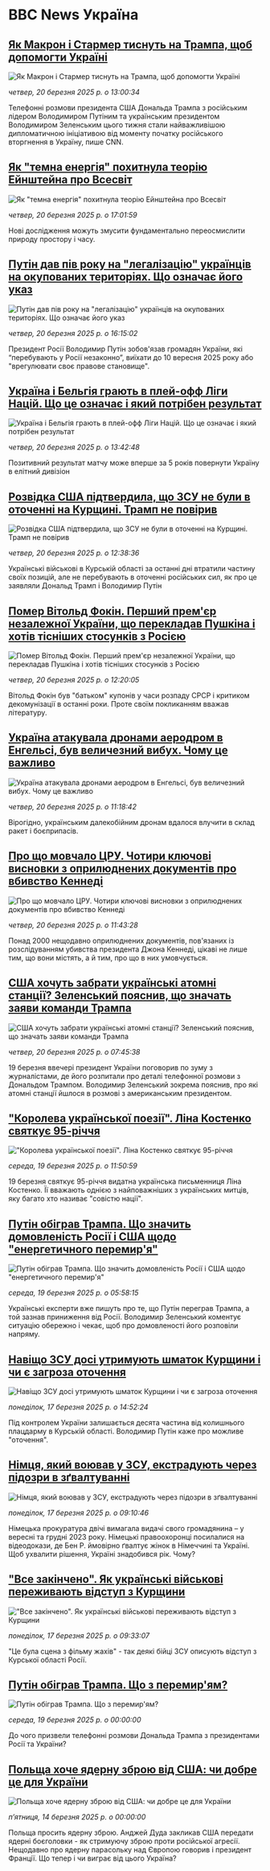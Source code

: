 # BBC News Україна## [Як Макрон і Стармер тиснуть на Трампа, щоб допомогти Україні](https://www.bbc.com/ukrainian/articles/cjd3grmpxz0o?at_campaign=githubrss)![Як Макрон і Стармер тиснуть на Трампа, щоб допомогти Україні](https://ichef.bbci.co.uk/ace/standard/240/cpsprodpb/af59/live/c8c42660-0586-11f0-8b1c-4bf7984ce1c5.jpg)_четвер, 20 березня 2025 р. о 13:00:34_Телефонні розмови президента США Дональда Трампа з російським лідером Володимиром Путіним та українським президентом Володимиром Зеленським цього тижня стали найважливішою дипломатичною ініціативою від моменту початку російського вторгнення в Україну, пише CNN.## [Як "темна енергія" похитнула теорію Ейнштейна про Всесвіт](https://www.bbc.com/ukrainian/articles/ckgy72y6krno?at_campaign=githubrss)![Як "темна енергія" похитнула теорію Ейнштейна про Всесвіт](https://ichef.bbci.co.uk/ace/standard/240/cpsprodpb/1377/live/f5841cd0-0038-11f0-b50e-9d086302645f.jpg)_четвер, 20 березня 2025 р. о 17:01:59_Нові дослідження можуть змусити фундаментально переосмислити природу простору і часу.## [Путін дав пів року на "легалізацію" українців на окупованих територіях. Що означає його указ](https://www.bbc.com/ukrainian/articles/cjw2gzg6nvvo?at_campaign=githubrss)![Путін дав пів року на "легалізацію" українців на окупованих територіях. Що означає його указ](https://ichef.bbci.co.uk/ace/standard/240/cpsprodpb/b8bb/live/3bedde00-05a6-11f0-bfe5-d9c0a820fa27.jpg)_четвер, 20 березня 2025 р. о 16:15:02_Президент Росії Володимир Путін зобов'язав громадян України, які “перебувають у Росії незаконно”, виїхати до 10 вересня 2025 року або "врегулювати своє правове становище".## [Україна і Бельгія грають в плей-офф Ліги Націй. Що це означає і який потрібен результат](https://www.bbc.com/ukrainian/articles/cvgemrgvg8jo?at_campaign=githubrss)![Україна і Бельгія грають в плей-офф Ліги Націй. Що це означає і який потрібен результат](https://ichef.bbci.co.uk/ace/standard/240/cpsprodpb/2605/live/941fcb30-058b-11f0-a504-0b500df79877.jpg)_четвер, 20 березня 2025 р. о 13:42:48_Позитивний результат матчу може вперше за 5 років повернути Україну в елітний дивізіон## [Розвідка США підтвердила, що ЗСУ не були в оточенні на Курщині. Трамп не повірив](https://www.bbc.com/ukrainian/articles/c4gey54djvgo?at_campaign=githubrss)![Розвідка США підтвердила, що ЗСУ не були в оточенні на Курщині. Трамп не повірив](https://ichef.bbci.co.uk/ace/standard/240/cpsprodpb/56d7/live/fd45c510-0586-11f0-8b1c-4bf7984ce1c5.jpg)_четвер, 20 березня 2025 р. о 12:38:36_Українські військові в Курській області за останні дні втратили частину своїх позицій, але не перебувають в оточенні російських сил, як про це заявляли Дональд Трамп і Володимир Путін## [Помер Вітольд Фокін. Перший прем'єр незалежної України, що перекладав Пушкіна і хотів тісніших стосунків з Росією](https://www.bbc.com/ukrainian/articles/cpdv5jmvv3mo?at_campaign=githubrss)![Помер Вітольд Фокін. Перший прем'єр незалежної України, що перекладав Пушкіна і хотів тісніших стосунків з Росією](https://ichef.bbci.co.uk/ace/standard/240/cpsprodpb/b9af/live/1868a240-5d63-11ee-a951-db1e413df39f.jpg)_четвер, 20 березня 2025 р. о 12:20:05_Вітольд Фокін був "батьком" купонів у часи розпаду СРСР і критиком декомунізації в останні роки. Проте своїм покликанням вважав літературу.## [Україна атакувала дронами аеродром в Енгельсі, був величезний вибух. Чому це важливо](https://www.bbc.com/ukrainian/articles/cq6y10dv8z8o?at_campaign=githubrss)![Україна атакувала дронами аеродром в Енгельсі, був величезний вибух. Чому це важливо](https://ichef.bbci.co.uk/ace/standard/240/cpsprodpb/d498/live/fa7a2d80-057c-11f0-8380-1b78bad7f910.jpg)_четвер, 20 березня 2025 р. о 11:18:42_Вірогідно, українським далекобійним дронам вдалося влучити в склад ракет і боєприпасів.## [Про що мовчало ЦРУ. Чотири ключові висновки з оприлюднених документів про вбивство Кеннеді ](https://www.bbc.com/ukrainian/articles/cyve0ggrm49o?at_campaign=githubrss)![Про що мовчало ЦРУ. Чотири ключові висновки з оприлюднених документів про вбивство Кеннеді ](https://ichef.bbci.co.uk/ace/standard/240/cpsprodpb/2861/live/bcdbfac0-056e-11f0-a165-4b63c0a4f6f3.jpg)_четвер, 20 березня 2025 р. о 11:43:28_Понад 2000 нещодавно оприлюднених документів, пов'язаних із розслідуванням убивства президента Джона Кеннеді, цікаві не лише тим, що вони містять, а й тим, про що в них умовчується.## [США хочуть забрати українські атомні станції? Зеленський пояснив, що значать заяви команди Трампа](https://www.bbc.com/ukrainian/articles/cwyjewpjxz7o?at_campaign=githubrss)![США хочуть забрати українські атомні станції? Зеленський пояснив, що значать заяви команди Трампа](https://ichef.bbci.co.uk/ace/standard/240/cpsprodpb/4911/live/ab2f8140-055d-11f0-b8d2-617de79a7a08.jpg)_четвер, 20 березня 2025 р. о 07:45:38_19 березня ввечері президент України поговорив по зуму з журналістами, де його розпитали про деталі телефонної розмови з Дональдом Трампом. Володимир Зеленський зокрема пояснив, про які атомні станції йшлося в розмові з американським президентом.## ["Королева української поезії". Ліна Костенко святкує 95-річчя](https://www.bbc.com/ukrainian/articles/cjryprj1ll0o?at_campaign=githubrss)!["Королева української поезії". Ліна Костенко святкує 95-річчя](https://ichef.bbci.co.uk/ace/standard/240/cpsprodpb/7d3f/live/a1d18dc0-04a7-11f0-b105-736ce33fe23a.jpg)_середа, 19 березня 2025 р. о 11:50:59_19 березня святкує 95-річчя видатна українська письменниця Ліна Костенко. Її вважають однією з найповажніших з українських митців, яку багато хто називає "совістю нації".## [Путін обіграв Трампа. Що значить домовленість Росії і США щодо "енергетичного перемир'я"](https://www.bbc.com/ukrainian/articles/c07z2xyn0vlo?at_campaign=githubrss)![Путін обіграв Трампа. Що значить домовленість Росії і США щодо "енергетичного перемир'я"](https://ichef.bbci.co.uk/ace/standard/240/cpsprodpb/9fb1/live/c27f89a0-0448-11f0-94d4-6f954f5dcfa3.jpg)_середа, 19 березня 2025 р. о 05:58:15_Українські експерти вже пишуть про те, що Путін переграв Трампа, а той зазнав  приниження від Росії. Володимир Зеленський коментує ситуацію обережно і чекає, щоб про домовленості його розповіли напряму.## [Навіщо ЗСУ досі утримують шматок Курщини і чи є загроза оточення](https://www.bbc.com/ukrainian/articles/cx28wzxye7jo?at_campaign=githubrss)![Навіщо ЗСУ досі утримують шматок Курщини і чи є загроза оточення](https://ichef.bbci.co.uk/ace/standard/240/cpsprodpb/b8f8/live/a55f5110-0336-11f0-a8b1-950887ddc6e5.jpg)_понеділок, 17 березня 2025 р. о 14:52:24_Під контролем України залишається десята частина від колишнього плацдарму в Курській області. Володимир Путін каже про можливе "оточення".## [Німця, який воював у ЗСУ, екстрадують через підозри в зґвалтуванні](https://www.bbc.com/ukrainian/articles/cly3ze7k1pvo?at_campaign=githubrss)![Німця, який воював у ЗСУ, екстрадують через підозри в зґвалтуванні](https://ichef.bbci.co.uk/ace/standard/240/cpsprodpb/0bb2/live/2a4495e0-fd9f-11ef-9e61-71ee71f26eb1.jpg)_понеділок, 17 березня 2025 р. о 09:10:46_Німецька прокуратура двічі вимагала видачі свого громадянина – у вересні та грудні 2023 року. Німецькі правоохоронці посилалися на відеодокази, де Бен Р. ймовірно ґвалтує жінок в Німеччині та Україні. 
Щоб ухвалити рішення, Україні знадобився рік. Чому?## ["Все закінчено". Як українські військові переживають відступ з Курщини](https://www.bbc.com/ukrainian/articles/cqx0l1019l2o?at_campaign=githubrss)!["Все закінчено". Як українські військові переживають відступ з Курщини](https://ichef.bbci.co.uk/ace/standard/240/cpsprodpb/1ea9/live/86359890-0303-11f0-a8b1-950887ddc6e5.jpg)_понеділок, 17 березня 2025 р. о 09:33:07_"Це була сцена з фільму жахів" - так деякі бійці ЗСУ описують відступ з Курської області Росії.## [Путін обіграв Трампа. Що з перемир'ям?](https://www.youtube.com/watch?v=DmlINzpDn2s?at_campaign=githubrss)![Путін обіграв Трампа. Що з перемир'ям?](https://ichef.bbci.co.uk/ace/standard/240/cpsprodpb/6837/live/244fcdb0-04ef-11f0-94d4-6f954f5dcfa3.jpg)_середа, 19 березня 2025 р. о 00:00:00_До чого призвели телефонні розмови Дональда Трампа з президентами Росії та України?## [Польща хоче ядерну зброю від США: чи добре це для України](https://youtube.com/live/XC7jGvEJQmY?at_campaign=githubrss)![Польща хоче ядерну зброю від США: чи добре це для України](https://ichef.bbci.co.uk/ace/standard/240/cpsprodpb/2119/live/ad0bbe10-00f9-11f0-b50e-9d086302645f.jpg)_пʼятниця, 14 березня 2025 р. о 00:00:00_Польща просить ядерну зброю. Анджей Дуда закликав США передати ядерні боєголовки - як стримуючу зброю проти російської агресії. Нещодавно про ядерну парасольку над Європою говорив і президент Франції. Що тепер і чи виграє від цього Україна?